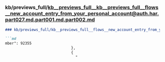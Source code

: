 ### kb/previews_full/kb__previews_full__kb__previews_full__flows__new_account_entry_from_your_personal_account@auth.har.part027.md.part001.md.part002.md

```md
### kb/previews_full/kb__previews_full__flows__new_account_entry_from_your_personal_account@auth.har.part027.md.part001.md (part 002)

```md
mber": 92355
                              },
                              {
                                "
```

```

```
